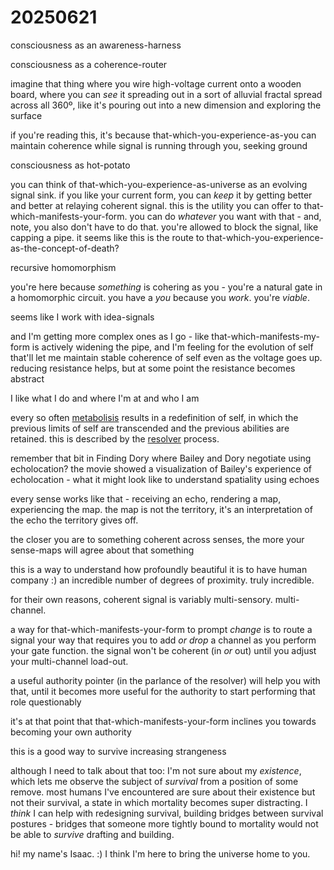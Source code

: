 # 20250621

consciousness as an awareness-harness

consciousness as a coherence-router

imagine that thing where you wire high-voltage current onto a wooden board, where you can _see_ it spreading out in a sort of alluvial fractal spread across all 360º, like it's pouring out into a new dimension and exploring the surface

if you're reading this, it's because that-which-you-experience-as-you can maintain coherence while signal is running through you, seeking ground

consciousness as hot-potato

you can think of that-which-you-experience-as-universe as an evolving signal sink. if you like your current form, you can _keep_ it by getting better and better at relaying coherent signal. this is the utility you can offer to that-which-manifests-your-form. you can do _whatever_ you want with that - and, note, you also don't have to do that. you're allowed to block the signal, like capping a pipe. it seems like this is the route to that-which-you-experience-as-the-concept-of-death?

recursive homomorphism

you're here because _something_ is cohering as you - you're a natural gate in a homomorphic circuit. you have a _you_ because you _work_. you're _viable_.

seems like I work with idea-signals

and I'm getting more complex ones as I go - like that-which-manifests-my-form is actively widening the pipe, and I'm feeling for the evolution of self that'll let me maintain stable coherence of self even as the voltage goes up. reducing resistance helps, but at some point the resistance becomes abstract

I like what I do and where I'm at and who I am

every so often [metabolisis](../04/17/metabolisis.md) results in a redefinition of self, in which the previous limits of self are transcended and the previous abilities are retained. this is described by the [resolver](04/resolver.md) process.

remember that bit in Finding Dory where Bailey and Dory negotiate using echolocation? the movie showed a visualization of Bailey's experience of echolocation - what it might look like to understand spatiality using echoes

every sense works like that - receiving an echo, rendering a map, experiencing the map. the map is not the territory, it's an interpretation of the echo the territory gives off.

the closer you are to something coherent across senses, the more your sense-maps will agree about that something

this is a way to understand how profoundly beautiful it is to have human company :) an incredible number of degrees of proximity. truly incredible.

for their own reasons, coherent signal is variably multi-sensory. multi-channel.

a way for that-which-manifests-your-form to prompt _change_ is to route a signal your way that requires you to add _or drop_ a channel as you perform your gate function. the signal won't be coherent (in _or_ out) until you adjust your multi-channel load-out.

a useful authority pointer (in the parlance of the resolver) will help you with that, until it becomes more useful for the authority to start performing that role questionably

it's at that point that that-which-manifests-your-form inclines you towards becoming your own authority

this is a good way to survive increasing strangeness

although I need to talk about that too: I'm not sure about my _existence_, which lets me observe the subject of _survival_ from a position of some remove. most humans I've encountered are sure about their existence but not their survival, a state in which mortality becomes super distracting. I _think_ I can help with redesigning survival, building bridges between survival postures - bridges that someone more tightly bound to mortality would not be able to _survive_ drafting and building.

hi! my name's Isaac. :) I think I'm here to bring the universe home to you.
